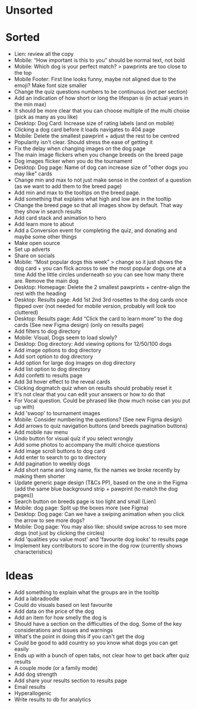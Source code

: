 # Unsorted

# Sorted

- Lien: review all the copy
- Mobile: “How important is this to you” should be normal text, not bold
- Mobile: Which dog is your perfect match? > pawprints are too close to the top
- Mobile Footer: First line looks funny, maybe not aligned due to the emoji? Make font size smaller
- Change the quiz questions numbers to be continuous (not per section)
- Add an indication of how short or long the lifespan is (in actual years in the min max)
- It should be more clear that you can choose multiple of the multi choise (pick as many as you like)
- Desktop: Dog Card: Increase size of rating labels (and on mobile)
- Clicking a dog card before it loads navigates to 404 page
- Mobile: Delete the smallest pawprint + adjust the rest to be centred
- Popularity isn't clear. Should stress the ease of getting it
- Fix the delay when changing images on the dog page
- The main image flickers when you change breeds on the breed page
- Dog images flicker when you do the tournament
- Desktop: Dog page: Name of dog can increase size of "other dogs you may like" cards
- Change min and max to not just make sense in the context of a question (as we want to add them to the breed page)
- Add min and max to the tooltips on the breed page.
- Add something that explains what high and low are in the tooltip
- Change the breed page so that all images show by default. That way they show in search results
- Add card stack and animation to hero
- Add learn more to about
- Add a Conversion event for completing the quiz, and donating and maybe some other things
- Make open source
- Set up adverts
- Share on socials
- Mobile: “Most popular dogs this week” > change so it just shows the dog card + you can flick across to see the most popular dogs one at a time Add the little circles underneath so you can see how many there are. Remove the main dog
- Desktop: Homepage: Delete the 2 smallest pawprints + centre-align the rest with the heading
- Desktop: Results page: Add 1st 2nd 3rd rosettes to the dog cards once flipped over (not needed for mobile version, probably will look too cluttered)
- Desktop: Results page: Add “Click the card to learn more” to the dog cards (See new Figma design) (only on results page)
- Add filters to dog directory
- Mobile: Visual, Dogs seem to load slowly?
- Desktop: Dog directory: Add viewing options for 12/50/100 dogs
- Add image options to dog directory
- Add sort option to dog directory
- Add option for large dog images on dog directory
- Add list option to dog directory
- Add confetti to results page
- Add 3d hover effect to the reveal cards
- Clicking dogmatch quiz when on results should probably reset it
- It's not clear that you can edit your answers or how to do that
- For Vocal question. Could be phrased like (how much noise can you put up with)
- Add 'swoop' to tournament images
- Mobile: Consider numbering the questions? (See new Figma design)
- Add arrows to quiz navigation buttons (and breeds pagination buttons)
- Add mobile nav menu
- Undo button for visual quiz if you select wrongly
- Add some photos to accompany the multi choice questions
- Add image scroll buttons to dog card
- Add enter to search to go to directory
- Add pagination to weekly dogs
- Add short name and long name, fix the names we broke recently by making them shorter
- Update generic page design (T&Cs PP), based on the one in the Figma (add the same blue background strip + pawprint (to match the dog pages))
- Search button on breeds page is too light and small (Lien)
- Mobile: dog page: Split up the boxes more (see Figma)
- Desktop: Dog page: Can we have a swiping animation when you click the arrow to see more dogs?
- Mobile: Dog page: You may also like: should swipe across to see more dogs (not just by clicking the circles)
- Add 'qualities you value most' and 'favourite dog looks' to results page
- Implement key contributors to score in the dog row (currently shows characteristics)

# Ideas

- Add something to explain what the groups are in the tooltip
- Add a labradoodle
- Could do visuals based on lest favourite
- Add data on the price of the dog
- Add an item for how smelly the dog is
- Should have a section on the difficulties of the dog. Some of the key considerations and issues and warnings
- What's the point in doing this if you can't get the dog
- Could be good to add country so you know what dogs you can get easily
- Ends up with a bunch of open tabs, not clear how to get back after quiz results
- A couple mode (or a family mode)
- Add dog strength
- Add share your results section to results page
- Email results
- Hyperallogenic
- Write results to db for analytics
